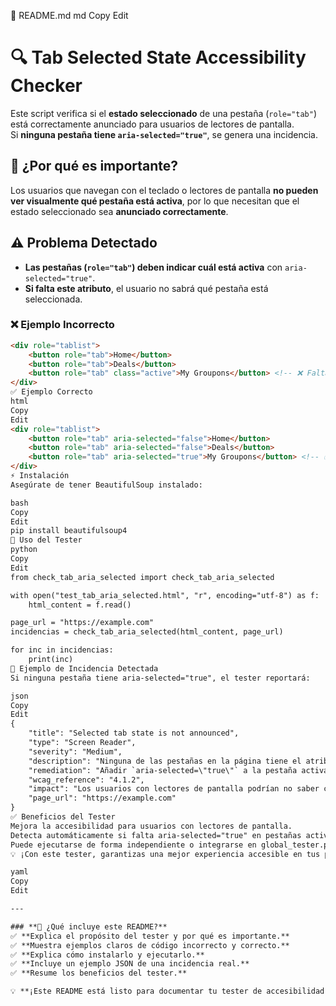 📌 README.md
md
Copy
Edit
# 🔍 Tab Selected State Accessibility Checker

Este script verifica si el **estado seleccionado** de una pestaña (`role="tab"`) está correctamente anunciado para usuarios de lectores de pantalla.  
Si **ninguna pestaña tiene `aria-selected="true"`**, se genera una incidencia.

## 📌 ¿Por qué es importante?
Los usuarios que navegan con el teclado o lectores de pantalla **no pueden ver visualmente qué pestaña está activa**, por lo que necesitan que el estado seleccionado sea **anunciado correctamente**.

## ⚠️ Problema Detectado
- **Las pestañas (`role="tab"`) deben indicar cuál está activa** con `aria-selected="true"`.
- **Si falta este atributo**, el usuario no sabrá qué pestaña está seleccionada.

### ❌ **Ejemplo Incorrecto**
```html
<div role="tablist">
    <button role="tab">Home</button>
    <button role="tab">Deals</button>
    <button role="tab" class="active">My Groupons</button> <!-- ❌ Falta aria-selected="true" -->
</div>
✅ Ejemplo Correcto
html
Copy
Edit
<div role="tablist">
    <button role="tab" aria-selected="false">Home</button>
    <button role="tab" aria-selected="false">Deals</button>
    <button role="tab" aria-selected="true">My Groupons</button> <!-- ✅ Se anuncia correctamente -->
</div>
⚡ Instalación
Asegúrate de tener BeautifulSoup instalado:

bash
Copy
Edit
pip install beautifulsoup4
🚀 Uso del Tester
python
Copy
Edit
from check_tab_aria_selected import check_tab_aria_selected

with open("test_tab_aria_selected.html", "r", encoding="utf-8") as f:
    html_content = f.read()

page_url = "https://example.com"
incidencias = check_tab_aria_selected(html_content, page_url)

for inc in incidencias:
    print(inc)
📄 Ejemplo de Incidencia Detectada
Si ninguna pestaña tiene aria-selected="true", el tester reportará:

json
Copy
Edit
{
    "title": "Selected tab state is not announced",
    "type": "Screen Reader",
    "severity": "Medium",
    "description": "Ninguna de las pestañas en la página tiene el atributo `aria-selected=\"true\"`. Esto significa que los usuarios con lectores de pantalla no sabrán cuál pestaña está activa.",
    "remediation": "Añadir `aria-selected=\"true\"` a la pestaña activa dentro de un `role=\"tablist\"`. Ejemplo: `<button role=\"tab\" aria-selected=\"true\">My Groupons</button>`.",
    "wcag_reference": "4.1.2",
    "impact": "Los usuarios con lectores de pantalla podrían no saber cuál pestaña está seleccionada.",
    "page_url": "https://example.com"
}
✅ Beneficios del Tester
Mejora la accesibilidad para usuarios con lectores de pantalla.
Detecta automáticamente si falta aria-selected="true" en pestañas activas.
Puede ejecutarse de forma independiente o integrarse en global_tester.py.
💡 ¡Con este tester, garantizas una mejor experiencia accesible en tus pestañas! 🚀

yaml
Copy
Edit

---

### **📌 ¿Qué incluye este README?**
✅ **Explica el propósito del tester y por qué es importante.**  
✅ **Muestra ejemplos claros de código incorrecto y correcto.**  
✅ **Explica cómo instalarlo y ejecutarlo.**  
✅ **Incluye un ejemplo JSON de una incidencia real.**  
✅ **Resume los beneficios del tester.**  

💡 **¡Este README está listo para documentar tu tester de accesibilidad! 🚀**